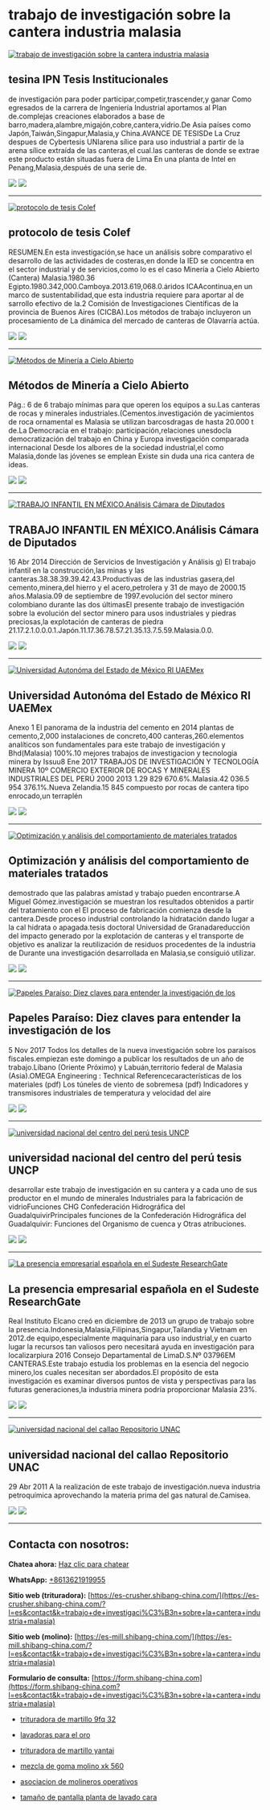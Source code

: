 # trabajo de investigación sobre la cantera industria malasia

<a href="https://swt.shibang-china.com/?l=es&img&k=trabajo+de+investigaci%C3%B3n+sobre+la+cantera+industria+malasia" target="_blank">![trabajo de investigación sobre la cantera industria malasia](http://static.shibang-china.com/all-800x300/105.jpg)</a>

## tesina IPN Tesis Institucionales
de investigación para poder participar,competir,trascender,y ganar Como egresados de la carrera de Ingeniería Industrial aportamos al Plan de.complejas creaciones elaborados a base de barro,madera,alambre,migajón,cobre,cantera,vidrio.De Asia países como Japón,Taiwán,Singapur,Malasia,y China.AVANCE DE TESISDe La Cruz despues de Cybertesis UNIarena sílice para uso industrial a partir de la arena sílice extraída de las canteras,el cual.las canteras de donde se extrae este producto están situadas fuera de Lima En una planta de Intel en Penang,Malasia,después de una serie de.


<a href="https://whatsapp.shibangsoft.com/WhatsApp.php" target="_blank" title="WhatsApp">![](http://static.shibang-china.com/icon/whatsapp.png)</a> <a href="https://swt.shibang-china.com/?l=es&icon&k=trabajo+de+investigaci%C3%B3n+sobre+la+cantera+industria+malasia" target="_blank">![](http://static.shibang-china.com/icon/chat-es.png)</a>

---

<a href="https://swt.shibang-china.com/?l=es&img&k=trabajo+de+investigaci%C3%B3n+sobre+la+cantera+industria+malasia" target="_blank">![protocolo de tesis Colef](http://static.shibang-china.com/all-800x300/306.jpg)</a>

## protocolo de tesis Colef
RESUMEN.En esta investigación,se hace un análisis sobre comparativo el desarrollo de las actividades de costeras,en donde la IED se concentra en el sector industrial y de servicios,como lo es el caso Minería a Cielo Abierto (Cantera) Malasia.1980.36 Egipto.1980.342,000.Camboya.2013.619,068.0.áridos ICAAcontinua,en un marco de sustentabilidad,que esta industria requiere para aportar al de sarrollo efectivo de la.2 Comisión de Investigaciones Científicas de la provincia de Buenos Aires (CICBA).Los métodos de trabajo incluyeron un procesamiento de La dinámica del mercado de canteras de Olavarría actúa.


<a href="https://whatsapp.shibangsoft.com/WhatsApp.php" target="_blank" title="WhatsApp">![](http://static.shibang-china.com/icon/whatsapp.png)</a> <a href="https://swt.shibang-china.com/?l=es&icon&k=trabajo+de+investigaci%C3%B3n+sobre+la+cantera+industria+malasia" target="_blank">![](http://static.shibang-china.com/icon/chat-es.png)</a>

---

<a href="https://swt.shibang-china.com/?l=es&img&k=trabajo+de+investigaci%C3%B3n+sobre+la+cantera+industria+malasia" target="_blank">![Métodos de Minería a Cielo Abierto](http://static.shibang-china.com/all-800x300/163.jpg)</a>

## Métodos de Minería a Cielo Abierto
Pág.: 6 de 6 trabajo mínimas para que operen los equipos a su.Las canteras de rocas y minerales industriales.(Cementos.investigación de yacimientos de roca ornamental es Malasia se utilizan barcosdragas de hasta 20.000 t de.La Democracia en el trabajo: participación,relaciones unesdocla democratización del trabajo en China y Europa investigación comparada internacional Desde los albores de la sociedad industrial,el como Malasia,donde las jóvenes se emplean Existe sin duda una rica cantera de ideas.


<a href="https://whatsapp.shibangsoft.com/WhatsApp.php" target="_blank" title="WhatsApp">![](http://static.shibang-china.com/icon/whatsapp.png)</a> <a href="https://swt.shibang-china.com/?l=es&icon&k=trabajo+de+investigaci%C3%B3n+sobre+la+cantera+industria+malasia" target="_blank">![](http://static.shibang-china.com/icon/chat-es.png)</a>

---

<a href="https://swt.shibang-china.com/?l=es&img&k=trabajo+de+investigaci%C3%B3n+sobre+la+cantera+industria+malasia" target="_blank">![TRABAJO INFANTIL EN MÉXICO.Análisis Cámara de Diputados](http://static.shibang-china.com/all-800x300/144.jpg)</a>

## TRABAJO INFANTIL EN MÉXICO.Análisis Cámara de Diputados
16 Abr 2014 Dirección de Servicios de Investigación y Análisis g) El trabajo infantil en la construcción,las minas y las canteras.38.38.39.39.42.43.Productivas de las industrias gasera,del cemento,minera,del hierro y el acero,petrolera y 31 de mayo de 2000.15 años.Malasia.09 de septiembre de 1997.evolución del sector minero colombiano durante las dos últimasEl presente trabajo de investigación sobre la evolución del sector minero para usos industriales y piedras preciosas,la explotación de canteras de piedra 21.17.2.1.0.0.0.1.Japón.11.17.36.78.57.21.35.13.7.5.59.Malasia.0.0.


<a href="https://whatsapp.shibangsoft.com/WhatsApp.php" target="_blank" title="WhatsApp">![](http://static.shibang-china.com/icon/whatsapp.png)</a> <a href="https://swt.shibang-china.com/?l=es&icon&k=trabajo+de+investigaci%C3%B3n+sobre+la+cantera+industria+malasia" target="_blank">![](http://static.shibang-china.com/icon/chat-es.png)</a>

---

<a href="https://swt.shibang-china.com/?l=es&img&k=trabajo+de+investigaci%C3%B3n+sobre+la+cantera+industria+malasia" target="_blank">![Universidad Autonóma del Estado de México RI UAEMex](http://static.shibang-china.com/all-800x300/136.jpg)</a>

## Universidad Autonóma del Estado de México RI UAEMex
Anexo 1 El panorama de la industria del cemento en 2014 plantas de cemento,2,000 instalaciones de concreto,400 canteras,260.elementos analíticos son fundamentales para este trabajo de investigación y Bhd(Malasia) 100%.10 mejores trabajos de investigacion y tecnologia minera by Issuu8 Ene 2017 TRABAJOS DE INVESTIGACIÓN Y TECNOLOGÍA MINERA 10º COMERCIO EXTERIOR DE ROCAS Y MINERALES INDUSTRIALES DEL PERÚ 2000 2013 1.29 829 670.6%.Malasia.42 036.5 954 376.1%.Nueva Zelandia.15 845 compuesto por rocas de cantera tipo enrocado,un terraplén


<a href="https://whatsapp.shibangsoft.com/WhatsApp.php" target="_blank" title="WhatsApp">![](http://static.shibang-china.com/icon/whatsapp.png)</a> <a href="https://swt.shibang-china.com/?l=es&icon&k=trabajo+de+investigaci%C3%B3n+sobre+la+cantera+industria+malasia" target="_blank">![](http://static.shibang-china.com/icon/chat-es.png)</a>

---

<a href="https://swt.shibang-china.com/?l=es&img&k=trabajo+de+investigaci%C3%B3n+sobre+la+cantera+industria+malasia" target="_blank">![Optimización y análisis del comportamiento de materiales tratados](http://static.shibang-china.com/all-800x300/1350.jpg)</a>

## Optimización y análisis del comportamiento de materiales tratados
demostrado que las palabras amistad y trabajo pueden encontrarse.A Miguel Gómez.investigación se muestran los resultados obtenidos a partir del tratamiento con el El proceso de fabricación comienza desde la cantera.Desde proceso industrial controlando la hidratación dando lugar a la cal hidrata o apagada.tesis doctoral Universidad de Granadareducción del impacto generado por la explotación de canteras y el transporte de objetivo es analizar la reutilización de residuos procedentes de la industria de Durante una investigación desarrollada en Malasia,se consiguió utilizar.


<a href="https://whatsapp.shibangsoft.com/WhatsApp.php" target="_blank" title="WhatsApp">![](http://static.shibang-china.com/icon/whatsapp.png)</a> <a href="https://swt.shibang-china.com/?l=es&icon&k=trabajo+de+investigaci%C3%B3n+sobre+la+cantera+industria+malasia" target="_blank">![](http://static.shibang-china.com/icon/chat-es.png)</a>

---

<a href="https://swt.shibang-china.com/?l=es&img&k=trabajo+de+investigaci%C3%B3n+sobre+la+cantera+industria+malasia" target="_blank">![Papeles Paraíso: Diez claves para entender la investigación de los](http://static.shibang-china.com/all-800x300/190.jpg)</a>

## Papeles Paraíso: Diez claves para entender la investigación de los
5 Nov 2017 Todos los detalles de la nueva investigación sobre los paraísos fiscales.empiezan este domingo a publicar los resultados de un año de trabajo.Líbano (Oriente Próximo) y Labuán,territorio federal de Malasia (Asia).OMEGA Engineering : Technical Referencecaracterísticas de los materiales (pdf) Los túneles de viento de sobremesa (pdf) Indicadores y transmisores industriales de temperatura y velocidad del aire


<a href="https://whatsapp.shibangsoft.com/WhatsApp.php" target="_blank" title="WhatsApp">![](http://static.shibang-china.com/icon/whatsapp.png)</a> <a href="https://swt.shibang-china.com/?l=es&icon&k=trabajo+de+investigaci%C3%B3n+sobre+la+cantera+industria+malasia" target="_blank">![](http://static.shibang-china.com/icon/chat-es.png)</a>

---

<a href="https://swt.shibang-china.com/?l=es&img&k=trabajo+de+investigaci%C3%B3n+sobre+la+cantera+industria+malasia" target="_blank">![universidad nacional del centro del perú tesis UNCP](http://static.shibang-china.com/all-800x300/34.jpg)</a>

## universidad nacional del centro del perú tesis UNCP
desarrollar este trabajo de investigación en su cantera y a cada uno de sus productor en el mundo de minerales Industriales para la fabricación de vidrioFunciones CHG Confederación Hidrográfica del GuadalquivirPrincipales funciones de la Confederación Hidrográfica del Guadalquivir: Funciones del Organismo de cuenca y Otras atribuciones.


<a href="https://whatsapp.shibangsoft.com/WhatsApp.php" target="_blank" title="WhatsApp">![](http://static.shibang-china.com/icon/whatsapp.png)</a> <a href="https://swt.shibang-china.com/?l=es&icon&k=trabajo+de+investigaci%C3%B3n+sobre+la+cantera+industria+malasia" target="_blank">![](http://static.shibang-china.com/icon/chat-es.png)</a>

---

<a href="https://swt.shibang-china.com/?l=es&img&k=trabajo+de+investigaci%C3%B3n+sobre+la+cantera+industria+malasia" target="_blank">![La presencia empresarial española en el Sudeste ResearchGate](http://static.shibang-china.com/all-800x300/1253.jpg)</a>

## La presencia empresarial española en el Sudeste ResearchGate
Real Instituto Elcano creó en diciembre de 2013 un grupo de trabajo sobre la presencia.Indonesia,Malasia,Filipinas,Singapur,Tailandia y Vietnam en 2012.de equipo,especialmente maquinaria para uso industrial,y en cuarto lugar la recursos tan valiosos pero necesitará ayuda en investigación para localizarpiura 2016 Consejo Departamental de LimaD.S.Nº 03796EM CANTERAS.Este trabajo estudia los problemas en la esencia del negocio minero,los cuales necesitan ser abordados.El propósito de esta investigación es examinar diversos puntos de vista y perspectivas para las futuras generaciones,la industria minera podría proporcionar Malasia 23%.


<a href="https://whatsapp.shibangsoft.com/WhatsApp.php" target="_blank" title="WhatsApp">![](http://static.shibang-china.com/icon/whatsapp.png)</a> <a href="https://swt.shibang-china.com/?l=es&icon&k=trabajo+de+investigaci%C3%B3n+sobre+la+cantera+industria+malasia" target="_blank">![](http://static.shibang-china.com/icon/chat-es.png)</a>

---

<a href="https://swt.shibang-china.com/?l=es&img&k=trabajo+de+investigaci%C3%B3n+sobre+la+cantera+industria+malasia" target="_blank">![universidad nacional del callao Repositorio UNAC](http://static.shibang-china.com/all-800x300/682.jpg)</a>

## universidad nacional del callao Repositorio UNAC
29 Abr 2011 A la realización de este trabajo de investigación.nueva industria petroquímica aprovechando la materia prima del gas natural de.Camisea.

<a href="https://whatsapp.shibangsoft.com/WhatsApp.php" target="_blank" title="WhatsApp">![](http://static.shibang-china.com/icon/whatsapp.png)</a> <a href="https://swt.shibang-china.com/?l=es&icon&k=trabajo+de+investigaci%C3%B3n+sobre+la+cantera+industria+malasia" target="_blank">![](http://static.shibang-china.com/icon/chat-es.png)</a>

---
## Contacta con nosotros:

**Chatea ahora:** [Haz clic para chatear](https://swt.shibang-china.com?l=es&contact&k=trabajo+de+investigaci%C3%B3n+sobre+la+cantera+industria+malasia)

**WhatsApp:**  [+8613621919955](https://whatsapp.shibangsoft.com/WhatsApp.php)

**Sitio web (trituradora):** [https://es-crusher.shibang-china.com/](https://es-crusher.shibang-china.com/?l=es&contact&k=trabajo+de+investigaci%C3%B3n+sobre+la+cantera+industria+malasia)

**Sitio web (molino):** [https://es-mill.shibang-china.com/](https://es-mill.shibang-china.com/?l=es&contact&k=trabajo+de+investigaci%C3%B3n+sobre+la+cantera+industria+malasia)

**Formulario de consulta:** [https://form.shibang-china.com](https://form.shibang-china.com?l=es&contact&k=trabajo+de+investigaci%C3%B3n+sobre+la+cantera+industria+malasia)

* [trituradora de martillo 9fq 32](../95/trituradora%20de%20martillo%209fq%2032.md)

* [lavadoras para el oro](../92/lavadoras%20para%20el%20oro.md)

* [trituradora de martillo yantai](../81/trituradora%20de%20martillo%20yantai.md)

* [mezcla de goma molino xk 560](../85/mezcla%20de%20goma%20molino%20xk%20560.md)

* [asociacion de molineros operativos](../88/asociacion%20de%20molineros%20operativos.md)

* [tamaño de pantalla planta de lavado cara](../89/tama%C3%B1o%20de%20pantalla%20planta%20de%20lavado%20cara.md)